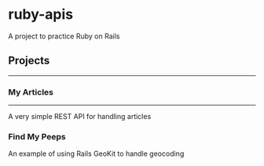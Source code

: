 # ruby-apis
A project to practice Ruby on Rails

## Projects
---

### My Articles
---
A very simple REST API for handling articles

### Find My Peeps
An example of using Rails GeoKit to handle geocoding